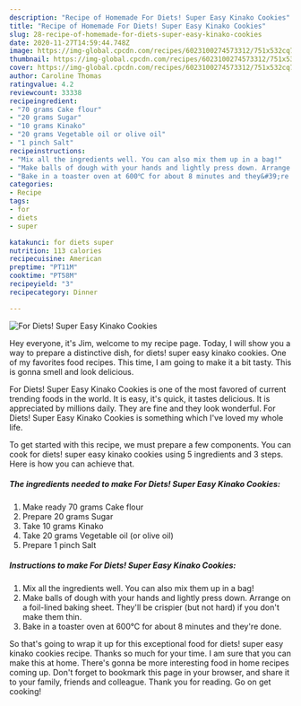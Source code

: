 ```yaml
---
description: "Recipe of Homemade For Diets! Super Easy Kinako Cookies"
title: "Recipe of Homemade For Diets! Super Easy Kinako Cookies"
slug: 28-recipe-of-homemade-for-diets-super-easy-kinako-cookies
date: 2020-11-27T14:59:44.748Z
image: https://img-global.cpcdn.com/recipes/6023100274573312/751x532cq70/for-diets-super-easy-kinako-cookies-recipe-main-photo.jpg
thumbnail: https://img-global.cpcdn.com/recipes/6023100274573312/751x532cq70/for-diets-super-easy-kinako-cookies-recipe-main-photo.jpg
cover: https://img-global.cpcdn.com/recipes/6023100274573312/751x532cq70/for-diets-super-easy-kinako-cookies-recipe-main-photo.jpg
author: Caroline Thomas
ratingvalue: 4.2
reviewcount: 33338
recipeingredient:
- "70 grams Cake flour"
- "20 grams Sugar"
- "10 grams Kinako"
- "20 grams Vegetable oil or olive oil"
- "1 pinch Salt"
recipeinstructions:
- "Mix all the ingredients well. You can also mix them up in a bag!"
- "Make balls of dough with your hands and lightly press down. Arrange on a foil-lined baking sheet. They&#39;ll be crispier (but not hard) if you don&#39;t make them thin."
- "Bake in a toaster oven at 600℃ for about 8 minutes and they&#39;re done."
categories:
- Recipe
tags:
- for
- diets
- super

katakunci: for diets super 
nutrition: 113 calories
recipecuisine: American
preptime: "PT11M"
cooktime: "PT58M"
recipeyield: "3"
recipecategory: Dinner

---
```



![For Diets! Super Easy Kinako Cookies](https://img-global.cpcdn.com/recipes/6023100274573312/751x532cq70/for-diets-super-easy-kinako-cookies-recipe-main-photo.jpg)

Hey everyone, it's Jim, welcome to my recipe page. Today, I will show you a way to prepare a distinctive dish, for diets! super easy kinako cookies. One of my favorites food recipes. This time, I am going to make it a bit tasty. This is gonna smell and look delicious.

For Diets! Super Easy Kinako Cookies is one of the most favored of current trending foods in the world. It is easy, it's quick, it tastes delicious. It is appreciated by millions daily. They are fine and they look wonderful. For Diets! Super Easy Kinako Cookies is something which I've loved my whole life.




To get started with this recipe, we must prepare a few components. You can cook for diets! super easy kinako cookies using 5 ingredients and 3 steps. Here is how you can achieve that.

<!--inarticleads1-->

##### The ingredients needed to make For Diets! Super Easy Kinako Cookies:

1. Make ready 70 grams Cake flour
1. Prepare 20 grams Sugar
1. Take 10 grams Kinako
1. Take 20 grams Vegetable oil (or olive oil)
1. Prepare 1 pinch Salt




<!--inarticleads2-->

##### Instructions to make For Diets! Super Easy Kinako Cookies:

1. Mix all the ingredients well. You can also mix them up in a bag!
1. Make balls of dough with your hands and lightly press down. Arrange on a foil-lined baking sheet. They&#39;ll be crispier (but not hard) if you don&#39;t make them thin.
1. Bake in a toaster oven at 600℃ for about 8 minutes and they&#39;re done.




So that's going to wrap it up for this exceptional food for diets! super easy kinako cookies recipe. Thanks so much for your time. I am sure that you can make this at home. There's gonna be more interesting food in home recipes coming up. Don't forget to bookmark this page in your browser, and share it to your family, friends and colleague. Thank you for reading. Go on get cooking!
